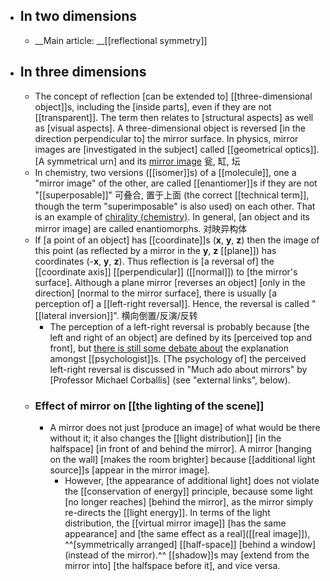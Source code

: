- ## In two dimensions
    - __Main article: __[[reflectional symmetry]]
- ## In three dimensions
    - The concept of reflection [can be extended to] [[three-dimensional object]]s, including the [inside parts], even if they are not [[transparent]]. The term then relates to [structural aspects] as well as [visual aspects]. A three-dimensional object is reversed [in the direction perpendicular to] the mirror surface. In physics, mirror images are [investigated in the subject] called [[geometrical optics]].
        [A symmetrical urn] and its [mirror image](https://en.wikipedia.org/wiki/File:Mirror.jpg) 瓮, 缸, 坛
    - In chemistry, two versions ([[isomer]]s) of a [[molecule]], one a "mirror image" of the other, are called [[enantiomer]]s if they are not "[[superposable]]" 可叠合, 置于上面 (the correct [[technical term]], though the term "superimposable" is also used) on each other. That is an example of [chirality (chemistry)]([[chirality]]). In general, [an object and its mirror image] are called enantiomorphs. 对映异构体
    - If [a point of an object] has [[coordinate]]s (__x__, __y__, __z__) then the image of this point (as reflected by a mirror in the __y__, __z__ [[plane]]) has coordinates (-__x__, __y__, __z__). Thus reflection is [a reversal of] the [[coordinate axis]] [[perpendicular]] ([[normal]]) to [the mirror's surface]. Although a plane mirror [reverses an object] [only in the direction] [normal to the mirror surface], there is usually [a perception of] a [[left-right reversal]]. Hence, the reversal is called "[[lateral inversion]]". 横向倒置/反演/反转 
        - The perception of a left-right reversal is probably because [the left and right of an object] are defined by its [perceived top and front], but [there is still some debate about]([[debate]]) the explanation amongst [[psychologist]]s. [The psychology of] the perceived left-right reversal is discussed in "Much ado about mirrors" by [Professor Michael Corballis] (see "external links", below).
    - ### Effect of mirror on [[the lighting of the scene]]
        - A mirror does not just [produce an image] of what would be there without it; it also changes the [[light distribution]] [in the halfspace] [in front of and behind the mirror]. A mirror [hanging on the wall] [makes the room brighter] because [[additional light source]]s [appear in the mirror image]. 
            - However, [the appearance of additional light] does not violate the [[conservation of energy]] principle, because some light [no longer reaches] [behind the mirror], as the mirror simply re-directs the [[light energy]]. In terms of the light distribution, the [[virtual mirror image]] [has the same appearance] and [the same effect as a real]([[real image]]), ^^[symmetrically arranged] [[half-space]] [behind a window] (instead of the mirror).^^ [[shadow]]s may [extend from the mirror into] [the halfspace before it], and vice versa.
